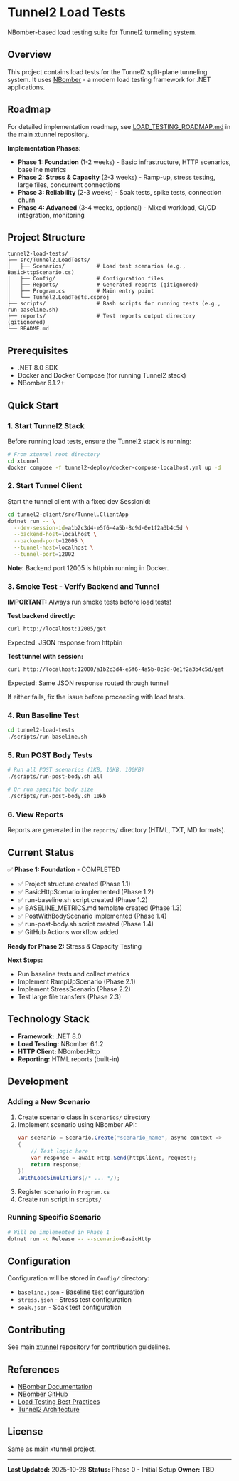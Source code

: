 # Tunnel2 Load Tests

NBomber-based load testing suite for Tunnel2 tunneling system.

## Overview

This project contains load tests for the Tunnel2 split-plane tunneling system. It uses [NBomber](https://nbomber.com/) - a modern load testing framework for .NET applications.

## Roadmap

For detailed implementation roadmap, see [LOAD_TESTING_ROADMAP.md](https://github.com/your-org/xtunnel/blob/main/tunnel2-integration-tests/LOAD_TESTING_ROADMAP.md) in the main xtunnel repository.

**Implementation Phases:**
- **Phase 1: Foundation** (1-2 weeks) - Basic infrastructure, HTTP scenarios, baseline metrics
- **Phase 2: Stress & Capacity** (2-3 weeks) - Ramp-up, stress testing, large files, concurrent connections
- **Phase 3: Reliability** (2-3 weeks) - Soak tests, spike tests, connection churn
- **Phase 4: Advanced** (3-4 weeks, optional) - Mixed workload, CI/CD integration, monitoring

## Project Structure

```
tunnel2-load-tests/
├── src/Tunnel2.LoadTests/
│   ├── Scenarios/          # Load test scenarios (e.g., BasicHttpScenario.cs)
│   ├── Config/             # Configuration files
│   ├── Reports/            # Generated reports (gitignored)
│   ├── Program.cs          # Main entry point
│   └── Tunnel2.LoadTests.csproj
├── scripts/                # Bash scripts for running tests (e.g., run-baseline.sh)
├── reports/                # Test reports output directory (gitignored)
└── README.md
```

## Prerequisites

- .NET 8.0 SDK
- Docker and Docker Compose (for running Tunnel2 stack)
- NBomber 6.1.2+

## Quick Start

### 1. Start Tunnel2 Stack

Before running load tests, ensure the Tunnel2 stack is running:

```bash
# From xtunnel root directory
cd xtunnel
docker compose -f tunnel2-deploy/docker-compose-localhost.yml up -d
```

### 2. Start Tunnel Client

Start the tunnel client with a fixed dev SessionId:

```bash
cd tunnel2-client/src/Tunnel.ClientApp
dotnet run -- \
  --dev-session-id=a1b2c3d4-e5f6-4a5b-8c9d-0e1f2a3b4c5d \
  --backend-host=localhost \
  --backend-port=12005 \
  --tunnel-host=localhost \
  --tunnel-port=12002
```

**Note:** Backend port 12005 is httpbin running in Docker.

### 3. Smoke Test - Verify Backend and Tunnel

**IMPORTANT:** Always run smoke tests before load tests!

**Test backend directly:**
```bash
curl http://localhost:12005/get
```
Expected: JSON response from httpbin

**Test tunnel with session:**
```bash
curl http://localhost:12000/a1b2c3d4-e5f6-4a5b-8c9d-0e1f2a3b4c5d/get
```
Expected: Same JSON response routed through tunnel

If either fails, fix the issue before proceeding with load tests.

### 4. Run Baseline Test

```bash
cd tunnel2-load-tests
./scripts/run-baseline.sh
```

### 5. Run POST Body Tests

```bash
# Run all POST scenarios (1KB, 10KB, 100KB)
./scripts/run-post-body.sh all

# Or run specific body size
./scripts/run-post-body.sh 10kb
```

### 6. View Reports

Reports are generated in the `reports/` directory (HTML, TXT, MD formats).

## Current Status

✅ **Phase 1: Foundation** - COMPLETED
- ✅ Project structure created (Phase 1.1)
- ✅ BasicHttpScenario implemented (Phase 1.2)
- ✅ run-baseline.sh script created (Phase 1.2)
- ✅ BASELINE_METRICS.md template created (Phase 1.3)
- ✅ PostWithBodyScenario implemented (Phase 1.4)
- ✅ run-post-body.sh script created (Phase 1.4)
- ✅ GitHub Actions workflow added

**Ready for Phase 2:** Stress & Capacity Testing

**Next Steps:**
- Run baseline tests and collect metrics
- Implement RampUpScenario (Phase 2.1)
- Implement StressScenario (Phase 2.2)
- Test large file transfers (Phase 2.3)

## Technology Stack

- **Framework:** .NET 8.0
- **Load Testing:** NBomber 6.1.2
- **HTTP Client:** NBomber.Http
- **Reporting:** HTML reports (built-in)

## Development

### Adding a New Scenario

1. Create scenario class in `Scenarios/` directory
2. Implement scenario using NBomber API:
   ```csharp
   var scenario = Scenario.Create("scenario_name", async context =>
   {
       // Test logic here
       var response = await Http.Send(httpClient, request);
       return response;
   })
   .WithLoadSimulations(/* ... */);
   ```
3. Register scenario in `Program.cs`
4. Create run script in `scripts/`

### Running Specific Scenario

```bash
# Will be implemented in Phase 1
dotnet run -c Release -- --scenario=BasicHttp
```

## Configuration

Configuration will be stored in `Config/` directory:
- `baseline.json` - Baseline test configuration
- `stress.json` - Stress test configuration
- `soak.json` - Soak test configuration

## Contributing

See main [xtunnel](https://github.com/your-org/xtunnel) repository for contribution guidelines.

## References

- [NBomber Documentation](https://nbomber.com/docs)
- [NBomber GitHub](https://github.com/PragmaticFlow/NBomber)
- [Load Testing Best Practices](https://docs.microsoft.com/en-us/azure/architecture/best-practices/load-testing)
- [Tunnel2 Architecture](https://github.com/your-org/xtunnel)

## License

Same as main xtunnel project.

---

**Last Updated:** 2025-10-28
**Status:** Phase 0 - Initial Setup
**Owner:** TBD
